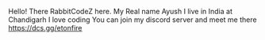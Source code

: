 Hello! There RabbitCodeZ here.
My Real name Ayush
I live in India at Chandigarh
I love coding
You can join my discord server and meet me there
https://dcs.gg/etonfire
